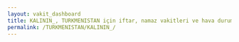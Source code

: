 ```yaml
---
layout: vakit_dashboard
title: KALININ_, TURKMENISTAN için iftar, namaz vakitleri ve hava durumu - ilçe/eyalet seç
permalink: /TURKMENISTAN/KALININ_/
---
```


<script type="text/javascript">
  var GLOBAL_COUNTRY = 'TURKMENISTAN';
  var GLOBAL_CITY = 'KALININ_';
  var GLOBAL_STATE = '';
  var lat = 72;
  var lon = 21;
</script>
